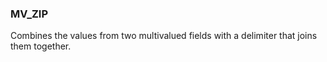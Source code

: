 <!--
This is generated by ESQL's AbstractFunctionTestCase. Do no edit it. See ../README.md for how to regenerate it.
-->

### MV_ZIP
Combines the values from two multivalued fields with a delimiter that joins them together.

